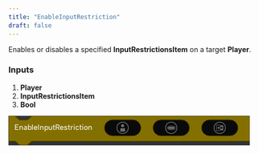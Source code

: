 ```yaml
---
title: "EnableInputRestriction"
draft: false
---
```

Enables or disables a specified **InputRestrictionsItem** on a target **Player**.
### Inputs
1. **Player**
2. **InputRestrictionsItem**
3. **Bool**

![EnableInputRestriction](https://raw.githubusercontent.com/battlefield-portal-community/Image-CDN/main/portal_blocks/EnableInputRestriction.png)